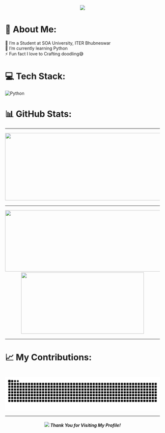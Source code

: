 <h1 align="center">
    <img src="https://readme-typing-svg.herokuapp.com/?font=Righteous&size=35&center=true&vCenter=true&width=500&height=70&duration=4000&lines=Hi+There!+👋;+I'm+Meenakshi+Palai!;" />
</h1>

# 💫 About Me:
🔭 I’m a Student at SOA University, ITER Bhubneswar<br>🌱 I’m currently learning Python<br>⚡ Fun fact I love to Crafting doodling😅

<!-- ## 🌐 Socials:
[![LinkedIn](https://img.shields.io/badge/LinkedIn-%230077B5.svg?logo=linkedin&logoColor=white)]() -->

# 💻 Tech Stack:
![Python](https://img.shields.io/badge/python-3670A0?style=for-the-badge&logo=python&logoColor=ffdd54)
# 📊 GitHub Stats:
</div>

---


<p align="centre">
<img width="800" height="220" src="https://github-readme-streak-stats.herokuapp.com/?user=Meenakshi-1802&theme=highcontrast&hide_border=true&border_radius=5&card_width=800">
</p>


---




<p align="center">
  <img width="600" height="200" src="https://github-readme-stats.vercel.app/api?username=Meenakshi-1802&show_icons=true&theme=vision-friendly-dark">
  <img width="400" height="200" src="https://github-readme-stats.vercel.app/api/top-langs?username=Meenakshi-1802&size_weight=0.0005&count_weight=0.3&layout=compact&theme=vision-friendly-dark">
</p>

---
# 📈 My Contributions:
<div align="center">
    
  <br clear="both">

<img src="https://raw.githubusercontent.com/Meenakshi-1802/Meenakshi-1802/output/snake.svg" alt="Snake animation" />


  ---
  #### <img src="https://media.giphy.com/media/lGhBlBMIN2XsEteTN3/giphy.gif" width="60"> <em><b>Thank You for Visiting My Profile!</b></em>

  <div id="header" align="center">
  <img src="https://visitcount.itsvg.in/api?id=Meenakshi-1802&style=for-the-badge&color=blue" alt=""/>
</div>
</div>
